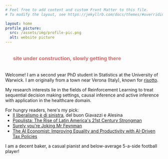 ```yaml
---
# Feel free to add content and custom Front Matter to this file.
# To modify the layout, see https://jekyllrb.com/docs/themes/#overriding-theme-defaults

layout: home
profile_picture:
  src: /assets/img/profile-pic.png
  alt: website picture
---
```


<p style="background-color: hex; color: #e06666; border-radius: 4px; font-size: 16px; padding: 20px; margin: 5px;" align="justify"><b>site under construction, slowly getting there </b></p>

<p>
  Welcome! I am a second year PhD student in Statistics at the University of Warwick. I am originally from a town near Verona (Italy), known for <a href="https://www.youtube.com/watch?v=TFRX_qhPKnc">risotto</a>.
</p>

<p>
  My research interests lie in the fields of Reinforcement Learning to treat sequential decision making settings, causal inference and active inference with application in the healthcare domain.
</p>


<p>
  For hungry readers, here's my pick:
  <ul style="margin-top:-15px;">
    <li> <a href="https://www.ibs.it/liberismo-di-sinistra-ebook-alberto-alesina/e/9788865763520">Il liberalismo è di sinistra</a>, del buon Giavazzi e Alesina </li>
    <li> <a href="https://www.waterstones.com/book/populista/will-grant/9781789543971">Populista: The Rise of Latin America's 21st Century Strongman</a> </li>
    <li> <a href="https://www.amazon.co.uk/Surely-Youre-Joking-Feynman-Adventures/dp/009917331X">Surely you're Joking Mr Feynman</a>  </li>
    <li> <a href="https://blog.salesforceairesearch.com/the-ai-economist/#:~:text=The%20AI%20Economist%20is%20a,collectively%20learning%20using%20reinforcement%20learning.">The AI Economist: Improving Equality and Productivity with AI-Driven Tax Policies</a></li>
  </ul>
</p>

<p>
  I am a decent baker, a casual pianist and below-average 5-a-side football player!
</p>
